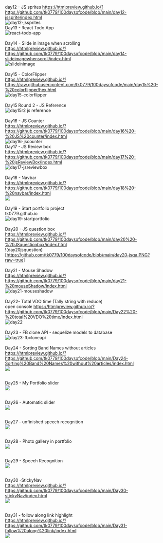 day12 - JS sprites
https://htmlpreview.github.io/?https://github.com/tk0779/100daysofcode/blob/main/day12-jssprite/index.html <br/>
![day12-jssprites](https://github.com/tk0779/100daysofcode/blob/main/day12-100daysofcode-tk0779.gif?raw=true)
<br/>
Day13 - React Todo App <br/>
![react-todo-app](https://github.com/tk0779/100daysofcode/blob/main/day13-100daysofcode-tk0779.png?raw=true) <br/>
<br/>
Day14 - Slide in image when scrolling <br/>
https://htmlpreview.github.io/?https://github.com/tk0779/100daysofcode/blob/main/day14-slideimagewhenscroll/index.html <br/>
![slideinimage](https://github.com/tk0779/100daysofcode/blob/main/day14-slidingimagewhenscroll.png?raw=true) <br/>
<br/>
Day15 - ColorFlipper<br/>
https://htmlpreview.github.io/?https://raw.githubusercontent.com/tk0779/100daysofcode/main/day15%20-%20colorflipper/hex.html<br/>
![day15-colorflipper](https://github.com/tk0779/100daysofcode/blob/main/day15-colorflipper.gif?raw=true)<br/>
<br/>
Day15 Round 2 - JS Reference<br/>
![day15r2 js reference](https://github.com/tk0779/100daysofcode/blob/main/day15r2-jsreference.png?raaw=true)<br/>
<br/>
Day16 - JS Counter <br/>
https://htmlpreview.github.io/?https://github.com/tk0779/100daysofcode/blob/main/day16%20-%20JS%20counter/index.html<br/>
![day16-jscounter](https://github.com/tk0779/100daysofcode/blob/main/day16-jscounter.png?raw=true)
<br/>
Day17 - JS Review box<br/>
https://htmlpreview.github.io/?https://github.com/tk0779/100daysofcode/blob/main/day17%20-%20jsReviewBox/index.html<br/>
![day17-jsreviewbox](https://github.com/tk0779/100daysofcode/blob/main/da717-jsreviewbox.png?raw=true)<br/>
<br/>
Day18 - Navbar <br/>
https://htmlpreview.github.io/?https://github.com/tk0779/100daysofcode/blob/main/day18%20-%20navbar/index.html<br/>
![](https://github.com/tk0779/100daysofcode/blob/main/day18%20-%20navbar/day18-navbar.PNG?raw=true)<br/>
<br/>
Day19 - Start portfolio project<br/>
tk0779.github.io <br/>
![day19-startportfolio](https://github.com/tk0779/100daysofcode/blob/main/day19-startportfolioproject-resized.png?raw=true)<br/>
<br/>
Day20 - JS question box<br/>
https://htmlpreview.github.io/?https://github.com/tk0779/100daysofcode/blob/main/day20%20-%20JSquestionbox/index.html <br/>
!(day20jsquestion)[https://github.com/tk0779/100daysofcode/blob/main/day20-jsqa.PNG?raw=true]<br/>
<br/>
Day21 - Mouse Shadow <br/>
https://htmlpreview.github.io/?https://github.com/tk0779/100daysofcode/blob/main/day21-%20mouseShadow/index.html<br/>
![day21-mouseshadow](https://github.com/tk0779/100daysofcode/blob/main/Day21%20-%20Mouse%20Shadow.gif?raw=true)<br/>
<br/>
Day22- Total VDO time (Tally string with reduce)<br/>
open console https://htmlpreview.github.io/?https://github.com/tk0779/100daysofcode/blob/main/Day22%20-%20total%20VDO%20time/index.html<br/>
![day22](https://github.com/tk0779/100daysofcode/blob/main/day22.PNG?raw=true)<br/>
<br/>
Day23 - FB clone API - sequelize models to database <br/>
![day23-fbcloneapi](https://github.com/tk0779/100daysofcode/blob/main/day23-fbcloneapi-db-sequelize.png?raw=true)<br/>
<br/>
Day24 - Sorting Band Names without articles<br/>
https://htmlpreview.github.io/?https://github.com/tk0779/100daysofcode/blob/main/Day24-Sorting%20Band%20Names%20without%20articles/index.html <br/>
![](https://github.com/tk0779/100daysofcode/blob/main/day24.PNG?raw=true)<br/><br/>

Day25 - My Portfolio slider<br/>
![](https://github.com/tk0779/100daysofcode/blob/main/Day25.PNG?raw=true)<br/><br/>

Day26 - Automatic slider<br/>
![](https://github.com/tk0779/100daysofcode/blob/main/day26.PNG?raw=true)<br/><br/>

Day27 - unfinished speech recognition <br/>
![](https://github.com/tk0779/100daysofcode/blob/main/day27-unfinished%20speechrecognition.png?raw=true)<br/>
<br/>

Day28 - Photo gallery in portfolio <br/>
![](https://github.com/tk0779/100daysofcode/blob/main/day28project.png?raw=true)<br/>
<br/>


Day29 - Speech Recognition<br/>
![](https://github.com/tk0779/100daysofcode/blob/main/day29-speechrecognition.gif?raw=true)<br/>
<br/>

Day30 -StickyNav <br/>
https://htmlpreview.github.io/?https://github.com/tk0779/100daysofcode/blob/main/Day30-stickyNav/index.html <br/>
![](https://github.com/tk0779/100daysofcode/blob/main/day30.PNG?raw=true)<br/><br/>

Day31 - follow along link highlight <br/>
https://htmlpreview.github.io/?https://github.com/tk0779/100daysofcode/blob/main/Day31-follow%20along%20link/index.html <br/>
![](https://github.com/tk0779/100daysofcode/blob/main/day31.gif?raw=true) <br/><br/>
